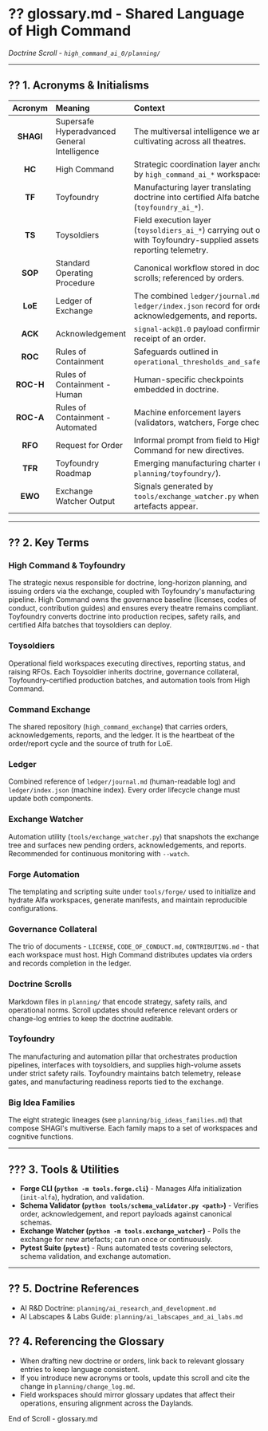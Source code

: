 # ?? glossary.md - Shared Language of High Command

*Doctrine Scroll - `high_command_ai_0/planning/`*

---

## ?? 1. Acronyms & Initialisms

| Acronym | Meaning | Context |
|:-------:|:--------|:--------|
| **SHAGI** | Supersafe Hyperadvanced General Intelligence | The multiversal intelligence we are cultivating across all theatres. |
| **HC** | High Command | Strategic coordination layer anchored by `high_command_ai_*` workspaces. |
| **TF** | Toyfoundry | Manufacturing layer translating doctrine into certified Alfa batches (`toyfoundry_ai_*`). |
| **TS** | Toysoldiers | Field execution layer (`toysoldiers_ai_*`) carrying out orders with Toyfoundry-supplied assets and reporting telemetry. |
| **SOP** | Standard Operating Procedure | Canonical workflow stored in doctrine scrolls; referenced by orders. |
| **LoE** | Ledger of Exchange | The combined `ledger/journal.md` + `ledger/index.json` record for orders, acknowledgements, and reports. |
| **ACK** | Acknowledgement | `signal-ack@1.0` payload confirming receipt of an order. |
| **ROC** | Rules of Containment | Safeguards outlined in `operational_thresholds_and_safety.md`. |
| **ROC-H** | Rules of Containment - Human | Human-specific checkpoints embedded in doctrine. |
| **ROC-A** | Rules of Containment - Automated | Machine enforcement layers (validators, watchers, Forge checks). |
| **RFO** | Request for Order | Informal prompt from field to High Command for new directives. |
| **TFR** | Toyfoundry Roadmap | Emerging manufacturing charter (see `planning/toyfoundry/`). |
| **EWO** | Exchange Watcher Output | Signals generated by `tools/exchange_watcher.py` when new artefacts appear. |

---

## ?? 2. Key Terms

### High Command & Toyfoundry

The strategic nexus responsible for doctrine, long-horizon planning, and issuing orders via the exchange, coupled with Toyfoundry's manufacturing pipeline. High Command owns the governance baseline (licenses, codes of conduct, contribution guides) and ensures every theatre remains compliant. Toyfoundry converts doctrine into production recipes, safety rails, and certified Alfa batches that toysoldiers can deploy.

### Toysoldiers

Operational field workspaces executing directives, reporting status, and raising RFOs. Each Toysoldier inherits doctrine, governance collateral, Toyfoundry-certified production batches, and automation tools from High Command.

### Command Exchange

The shared repository (`high_command_exchange`) that carries orders, acknowledgements, reports, and the ledger. It is the heartbeat of the order/report cycle and the source of truth for LoE.

### Ledger

Combined reference of `ledger/journal.md` (human-readable log) and `ledger/index.json` (machine index). Every order lifecycle change must update both components.

### Exchange Watcher

Automation utility (`tools/exchange_watcher.py`) that snapshots the exchange tree and surfaces new pending orders, acknowledgements, and reports. Recommended for continuous monitoring with `--watch`.

### Forge Automation

The templating and scripting suite under `tools/forge/` used to initialize and hydrate Alfa workspaces, generate manifests, and maintain reproducible configurations.

### Governance Collateral

The trio of documents - `LICENSE`, `CODE_OF_CONDUCT.md`, `CONTRIBUTING.md` - that each workspace must host. High Command distributes updates via orders and records completion in the ledger.

### Doctrine Scrolls

Markdown files in `planning/` that encode strategy, safety rails, and operational norms. Scroll updates should reference relevant orders or change-log entries to keep the doctrine auditable.

### Toyfoundry

The manufacturing and automation pillar that orchestrates production pipelines, interfaces with toysoldiers, and supplies high-volume assets under strict safety rails. Toyfoundry maintains batch telemetry, release gates, and manufacturing readiness reports tied to the exchange.

### Big Idea Families

The eight strategic lineages (see `planning/big_ideas_families.md`) that compose SHAGI's multiverse. Each family maps to a set of workspaces and cognitive functions.

---

## ??? 3. Tools & Utilities

- **Forge CLI (`python -m tools.forge.cli`)** - Manages Alfa initialization (`init-alfa`), hydration, and validation.
- **Schema Validator (`python tools/schema_validator.py <path>`)** - Verifies order, acknowledgement, and report payloads against canonical schemas.
- **Exchange Watcher (`python -m tools.exchange_watcher`)** - Polls the exchange for new artefacts; can run once or continuously.
- **Pytest Suite (`pytest`)** - Runs automated tests covering selectors, schema validation, and exchange automation.

---

## ?? 5. Doctrine References

- AI R&D Doctrine: `planning/ai_research_and_development.md`
- AI Labscapes & Labs Guide: `planning/ai_labscapes_and_ai_labs.md`

## ?? 4. Referencing the Glossary

- When drafting new doctrine or orders, link back to relevant glossary entries to keep language consistent.
- If you introduce new acronyms or tools, update this scroll and cite the change in `planning/change_log.md`.
- Field workspaces should mirror glossary updates that affect their operations, ensuring alignment across the Daylands.

End of Scroll - glossary.md

